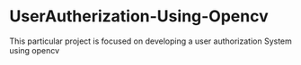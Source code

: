 # UserAutherization-Using-Opencv
This particular project is focused on developing a user authorization System using opencv 
